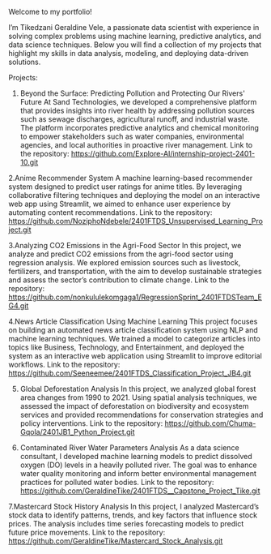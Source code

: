 Welcome to my portfolio! 

I’m Tikedzani Geraldine Vele, a passionate data scientist with experience in solving complex problems using machine learning, predictive analytics, and data science techniques. Below you will find a collection of my projects that highlight my skills in data analysis, modeling, and deploying data-driven solutions.

Projects:

1. Beyond the Surface: Predicting Pollution and Protecting Our Rivers' Future
At Sand Technologies, we developed a comprehensive platform that provides insights into river health by addressing pollution sources such as sewage discharges, agricultural runoff, and industrial waste. The platform incorporates predictive analytics and chemical monitoring to empower stakeholders such as water companies, environmental agencies, and local authorities in proactive river management.
Link to the repository: https://github.com/Explore-AI/internship-project-2401-10.git

2.Anime Recommender System
A machine learning-based recommender system designed to predict user ratings for anime titles. By leveraging collaborative filtering techniques and deploying the model on an interactive web app using Streamlit, we aimed to enhance user experience by automating content recommendations.
Link to the repository: https://github.com/NoziphoNdebele/2401FTDS_Unsupervised_Learning_Project.git

3.Analyzing CO2 Emissions in the Agri-Food Sector
In this project, we analyze and predict CO2 emissions from the agri-food sector using regression analysis. We explored emission sources such as livestock, fertilizers, and transportation, with the aim to develop sustainable strategies and assess the sector’s contribution to climate change.
Link to the repository: https://github.com/nonkululekomgaga1/RegressionSprint_2401FTDSTeam_EG4.git

4.News Article Classification Using Machine Learning
This project focuses on building an automated news article classification system using NLP and machine learning techniques. We trained a model to categorize articles into topics like Business, Technology, and Entertainment, and deployed the system as an interactive web application using Streamlit to improve editorial workflows.
Link to the repository: https://github.com/Seeneemee/2401FTDS_Classification_Project_JB4.git

5. Global Deforestation Analysis
In this project, we analyzed global forest area changes from 1990 to 2021. Using spatial analysis techniques, we assessed the impact of deforestation on biodiversity and ecosystem services and provided recommendations for conservation strategies and policy interventions.
Link to the repository: https://github.com/Chuma-Gqola/2401JB1_Python_Project.git

6. Contaminated River Water Parameters Analysis
As a data science consultant, I developed machine learning models to predict dissolved oxygen (DO) levels in a heavily polluted river. The goal was to enhance water quality monitoring and inform better environmental management practices for polluted water bodies.
Link to the repository: https://github.com/GeraldineTike/2401FTDS__Capstone_Project_Tike.git

7.Mastercard Stock History Analysis
In this project, I analyzed Mastercard’s stock data to identify patterns, trends, and key factors that influence stock prices. The analysis includes time series forecasting models to predict future price movements.
Link to the repository: https://github.com/GeraldineTike/Mastercard_Stock_Analysis.git

